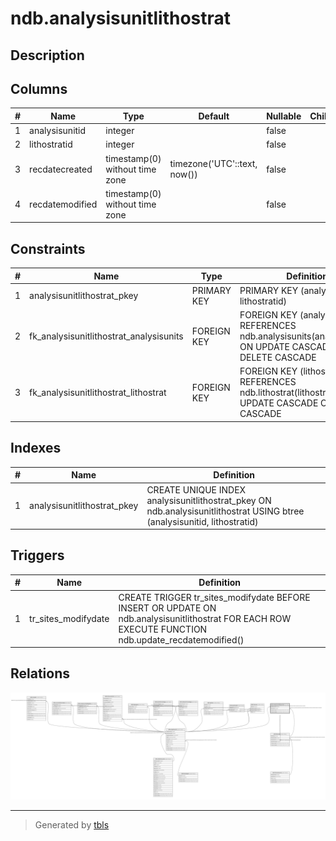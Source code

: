 # ndb.analysisunitlithostrat

## Description

## Columns

| # | Name            | Type                           | Default                      | Nullable | Children | Parents                                   | Comment |
| - | --------------- | ------------------------------ | ---------------------------- | -------- | -------- | ----------------------------------------- | ------- |
| 1 | analysisunitid  | integer                        |                              | false    |          | [ndb.analysisunits](ndb.analysisunits.md) |         |
| 2 | lithostratid    | integer                        |                              | false    |          | [ndb.lithostrat](ndb.lithostrat.md)       |         |
| 3 | recdatecreated  | timestamp(0) without time zone | timezone('UTC'::text, now()) | false    |          |                                           |         |
| 4 | recdatemodified | timestamp(0) without time zone |                              | false    |          |                                           |         |

## Constraints

| # | Name                                    | Type        | Definition                                                                                                    |
| - | --------------------------------------- | ----------- | ------------------------------------------------------------------------------------------------------------- |
| 1 | analysisunitlithostrat_pkey             | PRIMARY KEY | PRIMARY KEY (analysisunitid, lithostratid)                                                                    |
| 2 | fk_analysisunitlithostrat_analysisunits | FOREIGN KEY | FOREIGN KEY (analysisunitid) REFERENCES ndb.analysisunits(analysisunitid) ON UPDATE CASCADE ON DELETE CASCADE |
| 3 | fk_analysisunitlithostrat_lithostrat    | FOREIGN KEY | FOREIGN KEY (lithostratid) REFERENCES ndb.lithostrat(lithostratid) ON UPDATE CASCADE ON DELETE CASCADE        |

## Indexes

| # | Name                        | Definition                                                                                                               |
| - | --------------------------- | ------------------------------------------------------------------------------------------------------------------------ |
| 1 | analysisunitlithostrat_pkey | CREATE UNIQUE INDEX analysisunitlithostrat_pkey ON ndb.analysisunitlithostrat USING btree (analysisunitid, lithostratid) |

## Triggers

| # | Name                | Definition                                                                                                                                          |
| - | ------------------- | --------------------------------------------------------------------------------------------------------------------------------------------------- |
| 1 | tr_sites_modifydate | CREATE TRIGGER tr_sites_modifydate BEFORE INSERT OR UPDATE ON ndb.analysisunitlithostrat FOR EACH ROW EXECUTE FUNCTION ndb.update_recdatemodified() |

## Relations

![er](ndb.analysisunitlithostrat.svg)

---

> Generated by [tbls](https://github.com/k1LoW/tbls)